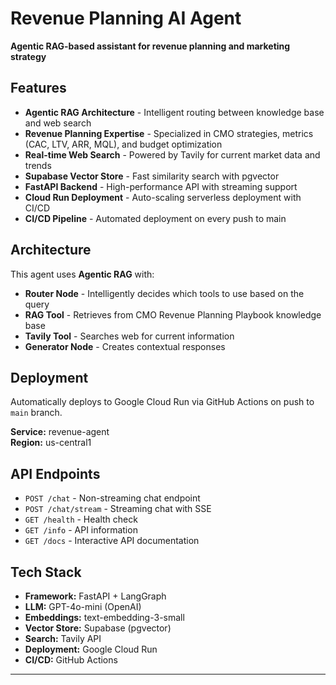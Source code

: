# Revenue Planning AI Agent

**Agentic RAG-based assistant for revenue planning and marketing strategy**

## Features

-  **Agentic RAG Architecture** - Intelligent routing between knowledge base and web search
-  **Revenue Planning Expertise** - Specialized in CMO strategies, metrics (CAC, LTV, ARR, MQL), and budget optimization
-  **Real-time Web Search** - Powered by Tavily for current market data and trends
-  **Supabase Vector Store** - Fast similarity search with pgvector
-  **FastAPI Backend** - High-performance API with streaming support
-  **Cloud Run Deployment** - Auto-scaling serverless deployment with CI/CD
-  **CI/CD Pipeline** - Automated deployment on every push to main

## Architecture

This agent uses **Agentic RAG** with:
- **Router Node** - Intelligently decides which tools to use based on the query
- **RAG Tool** - Retrieves from CMO Revenue Planning Playbook knowledge base
- **Tavily Tool** - Searches web for current information
- **Generator Node** - Creates contextual responses

## Deployment

Automatically deploys to Google Cloud Run via GitHub Actions on push to `main` branch.

**Service:** revenue-agent  
**Region:** us-central1

## API Endpoints

- `POST /chat` - Non-streaming chat endpoint
- `POST /chat/stream` - Streaming chat with SSE
- `GET /health` - Health check
- `GET /info` - API information
- `GET /docs` - Interactive API documentation

## Tech Stack

- **Framework:** FastAPI + LangGraph
- **LLM:** GPT-4o-mini (OpenAI)
- **Embeddings:** text-embedding-3-small
- **Vector Store:** Supabase (pgvector)
- **Search:** Tavily API
- **Deployment:** Google Cloud Run
- **CI/CD:** GitHub Actions

---
